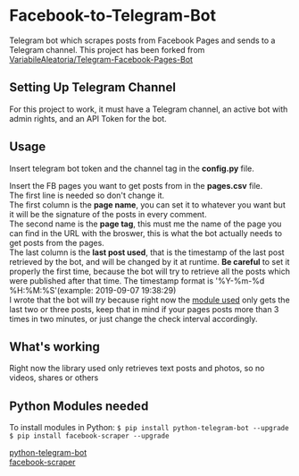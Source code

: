 # Facebook-to-Telegram-Bot
Telegram bot which scrapes posts from Facebook Pages and sends to a Telegram channel.
This project has been forked from [VariabileAleatoria/Telegram-Facebook-Pages-Bot](https://github.com/VariabileAleatoria/Telegram-Facebook-Pages-Bot)

## Setting Up Telegram Channel

For this project to work, it must have a Telegram channel, an active bot with admin rights, and an API Token for the bot. 

## Usage

Insert telegram bot token and the channel tag in the **config.py** file.  

Insert the FB pages you want to get posts from in the **pages.csv** file.  
The first line is needed so don't change it.  
The first column is the **page name**, you can set it to whatever you want but it will be the signature of the posts in every comment.  
The second name is the **page tag**, this must me the name of the page you can find in the URL with the broswer, this is what the bot actually needs to get posts from the pages.  
The last column is the **last post used**, that is the timestamp of the last post retrieved by the bot, and will be changed by it at runtime. **Be careful** to set it properly the first time, because the bot will try to retrieve all the posts which were published after that time. The timestamp format is '%Y-%m-%d %H:%M:%S'(example: 2019-09-07 19:38:29)  
I wrote that the bot will _try_ because right now the [module used](https://github.com/kevinzg/facebook-scraper) only gets the last two or three posts, keep that in mind if your pages posts more than 3 times in two minutes, or just change the check interval accordingly.  

## What's working
Right now the library used only retrieves text posts and photos, so no videos, shares or others

## Python Modules needed

To install modules in Python:
`$ pip install python-telegram-bot --upgrade`
`$ pip install facebook-scraper --upgrade`

[python-telegram-bot](https://github.com/python-telegram-bot/python-telegram-bot)  
[facebook-scraper](https://github.com/kevinzg/facebook-scraper)
